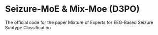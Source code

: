 # Seizure-MoE & Mix-Moe (D3PO)
The official code for the paper Mixture of Experts for EEG-Based Seizure Subtype Classification
